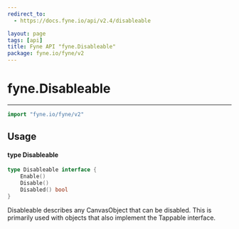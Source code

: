 ```yaml
---
redirect_to:
  - https://docs.fyne.io/api/v2.4/disableable

layout: page
tags: [api]
title: Fyne API "fyne.Disableable"
package: fyne.io/fyne/v2
---
```

# fyne.Disableable
---

```go
import "fyne.io/fyne/v2"
```

## Usage

#### type Disableable

```go
type Disableable interface {
	Enable()
	Disable()
	Disabled() bool
}
```

Disableable describes any CanvasObject that can be disabled. This is primarily used with objects that also implement the Tappable interface.
